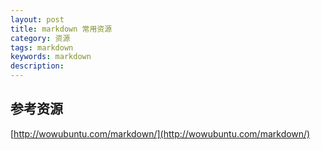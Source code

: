 ```yaml
---
layout: post
title: markdown 常用资源
category: 资源
tags: markdown
keywords: markdown
description:
---
```




参考资源
---
[http://wowubuntu.com/markdown/](http://wowubuntu.com/markdown/)
